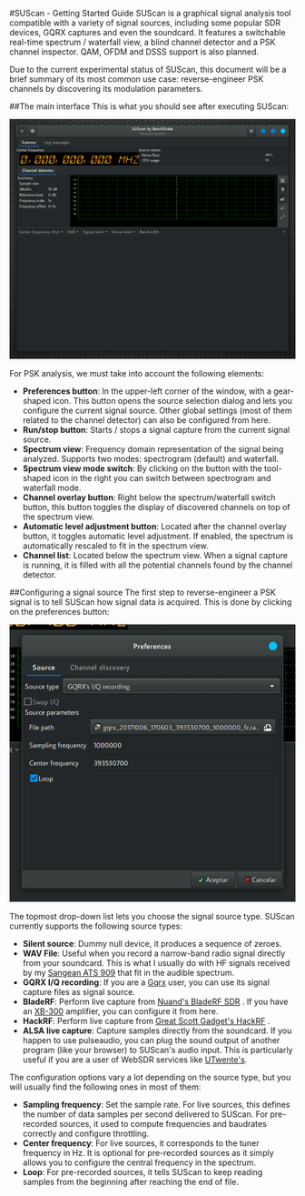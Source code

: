 #SUScan - Getting Started Guide
SUScan is a graphical signal analysis tool compatible with a variety of signal sources, including some popular SDR devices, GQRX captures and even the soundcard.  It features a switchable real-time spectrum / waterfall view, a blind channel detector and a PSK channel inspector. QAM, OFDM and DSSS support is also planned.

Due to the current experimental status of SUScan, this document will be a brief summary of its most common use case: reverse-engineer PSK channels by discovering its modulation parameters.

##The main interface
This is what you should see after executing SUScan:

![](doc/main-window.png) 

For PSK analysis, we must take into account the following elements:

* **Preferences button**: In the upper-left corner of the window, with a gear-shaped icon. This button opens the source selection dialog and lets you configure the current signal source. Other global settings (most of them related to the channel detector) can also be configured from here.
* **Run/stop button**: Starts / stops a signal capture from the current signal source.
* **Spectrum view**: Frequency domain representation of the signal being analyzed. Supports two modes: spectrogram (default) and waterfall.
* **Spectrum view mode switch**:  By clicking on the button with the tool-shaped icon in the right you can switch between spectrogram and waterfall mode. 
* **Channel overlay button**: Right below the spectrum/waterfall switch button, this button toggles the display of discovered channels on top of the spectrum view.
* **Automatic level adjustment button**: Located after the channel overlay button, it toggles automatic level adjustment. If enabled, the spectrum is automatically rescaled to fit in the spectrum view.
* **Channel list**: Located below the spectrum view. When a signal capture is running, it is filled with all the potential channels found by the channel detector.

##Configuring a signal source
The first step to reverse-engineer a PSK signal is to tell SUScan how signal data is acquired. This is done by clicking on the preferences button:

![](doc/source-settings.png) 

The topmost drop-down list lets you choose the signal source type. SUScan currently supports the following source types:

* **Silent source**: Dummy null device, it produces a sequence of zeroes.
* **WAV File**: Useful when you record a narrow-band radio signal directly from your soundcard. This is what I usually do with HF signals received by my [Sangean ATS 909](http://www.sangean.eu/products/discontinued/ats-909-w.html) that fit in the audible spectrum.
* **GQRX I/Q recording**: If you are a [Gqrx](http://gqrx.dk/) user, you can use its signal capture files as signal source.
* **BladeRF**: Perform live capture from [Nuand's BladeRF SDR](https://nuand.com/) . If you have an [XB-300](https://www.nuand.com/blog/product/amplifier/)  amplifier, you can configure it from here.
* **HackRF**: Perform live capture from [Great Scott Gadget's HackRF](https://greatscottgadgets.com/hackrf/) .
* **ALSA live capture**: Capture samples directly from the soundcard. If you happen to use pulseaudio, you can plug the sound output of another program (like your browser) to SUScan's audio input. This is particularly useful if you are a user of WebSDR services like [UTwente's](http://websdr.ewi.utwente.nl:8901/).

The configuration options vary a lot depending on the source type, but you will usually find the following ones in most of them:

* **Sampling frequency**: Set the sample rate. For live sources, this defines the number of data samples per second delivered to SUScan. For pre-recorded sources, it used to compute frequencies and baudrates correctly and configure throttling. 
* **Center frequency**: For live sources, it corresponds to the tuner frequency in Hz. It is optional for pre-recorded sources as it simply allows you to configure the central frequency in the spectrum.
* **Loop**: For pre-recorded sources, it tells SUScan to keep reading samples from the beginning after reaching the end of file.
